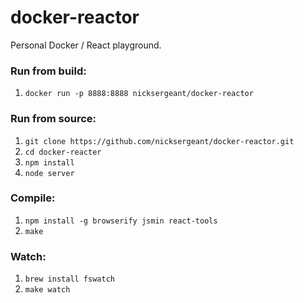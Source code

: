 docker-reactor
==============

Personal Docker / React playground.

### Run from build:

1. `docker run -p 8888:8888 nicksergeant/docker-reactor`

### Run from source:

1. `git clone https://github.com/nicksergeant/docker-reactor.git`
2. `cd docker-reacter`
3. `npm install`
4. `node server`

### Compile:

1. `npm install -g browserify jsmin react-tools`
2. `make`

### Watch:

1. `brew install fswatch`
2. `make watch`

